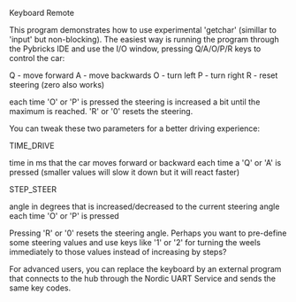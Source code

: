 Keyboard Remote

This program demonstrates how to use experimental 'getchar' (simillar to 'input' but non-blocking).
The easiest way is running the program through the Pybricks IDE and use the I/O window, 
pressing Q/A/O/P/R keys to control the car:

Q - move forward
A - move backwards
O - turn left
P - turn right
R - reset steering (zero also works)

each time 'O' or 'P' is pressed the steering is increased a bit until the maximum is reached. 'R' or '0' resets the steering.

You can tweak these two parameters for a better driving experience:

TIME_DRIVE 

time in ms that the car moves forward or backward each time a 'Q' or 'A' is pressed
(smaller values will slow it down but it will react faster)

STEP_STEER

angle in degrees that is increased/decreased to the current steering angle each time 'O' or 'P' is pressed

Pressing 'R' or '0' resets the steering angle. Perhaps you want to pre-define some steering values and use
keys like '1' or '2' for turning the weels immediately to those values instead of increasing by steps?

For advanced users, you can replace the keyboard by an external program that connects to the hub through the Nordic UART Service
and sends the same key codes.
